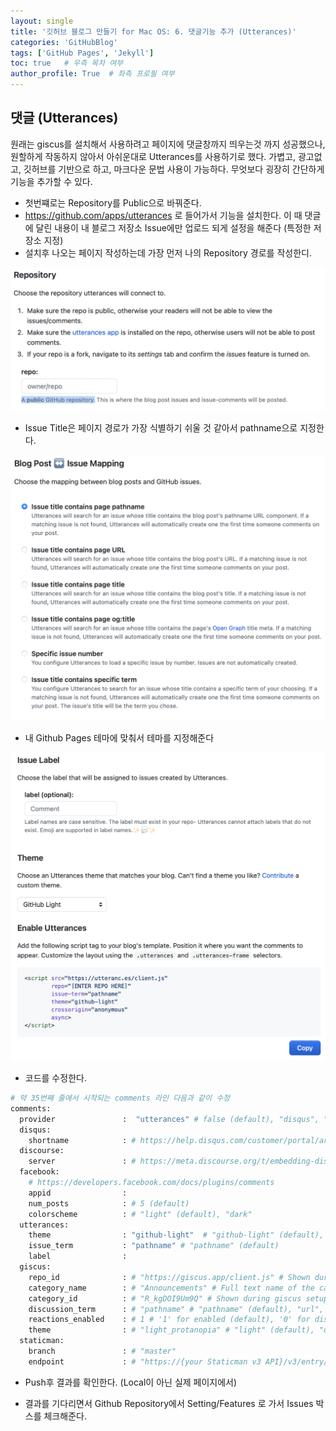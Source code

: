 ```yaml
---
layout: single
title: '깃허브 블로그 만들기 for Mac OS: 6. 댓글기능 추가 (Utterances)'
categories: 'GitHubBlog'
tags: ['GitHub Pages', 'Jekyll']
toc: true   # 우측 목차 여부
author_profile: True  # 좌측 프로필 여부
---
```


## 댓글 (Utterances)

원래는 giscus를 설치해서 사용하려고 페이지에 댓글창까지 띄우는것 까지 성공했으나, 원할하게 작동하지 않아서 아쉬운대로 Utterances를 사용하기로 했다. 가볍고, 광고없고, 깃허브를 기반으로 하고, 마크다운 문법 사용이 가능하다. 무엇보다 굉장히 간단하게 기능을 추가할 수 있다.
- 첫번쨰로는 Repository를 Public으로 바꿔준다.
- https://github.com/apps/utterances 로 들어가서 기능을 설치한다. 이 때 댓글에 달린 내용이 내 블로그 저장소 Issue에만 업로드 되게 설정을 해준다 (특정한 저장소 지정)
- 설치후 나오는 페이지 작성하는데 가장 먼저 나의 Repository 경로를 작성한디.

![utterance1](/assets/blog_img/utterance1.png)

- Issue Title은 페이지 경로가 가장 식별하기 쉬울 것 같아서 pathname으로 지정한다.

![utterance2](/assets/blog_img/utterance2.png)

- 내 Github Pages 테마에 맞춰서 테마를 지정해준다

![utterance3](/assets/blog_img/utterance3.png)

- 코드를 수정한다.

```python
# 약 35번째 줄에서 시작되는 comments 라인 다음과 같이 수정
comments:
  provider               :  "utterances" # false (default), "disqus", "discourse", "facebook", "staticman", "staticman_v2", "utterances", "giscus", "custom"
  disqus:
    shortname            : # https://help.disqus.com/customer/portal/articles/466208-what-s-a-shortname-
  discourse:
    server               : # https://meta.discourse.org/t/embedding-discourse-comments-via-javascript/31963 , e.g.: meta.discourse.org
  facebook:
    # https://developers.facebook.com/docs/plugins/comments
    appid                :
    num_posts            : # 5 (default)
    colorscheme          : # "light" (default), "dark"
  utterances:
    theme                : "github-light"  # "github-light" (default), "github-dark"
    issue_term           : "pathname" # "pathname" (default)
    label                : 
  giscus:
    repo_id              : # "https://giscus.app/client.js" # Shown during giscus setup at https://giscus.app
    category_name        : # "Announcements" # Full text name of the category
    category_id          : # "R_kgDOI9Um9Q" # Shown during giscus setup at https://giscus.app
    discussion_term      : # "pathname" # "pathname" (default), "url", "title", "og:title"
    reactions_enabled    : # 1 # '1' for enabled (default), '0' for disabled
    theme                : # "light_protanopia" # "light" (default), "dark", "dark_dimmed", "transparent_dark", "preferred_color_scheme"
  staticman:
    branch               : # "master"
    endpoint             : # "https://{your Staticman v3 API}/v3/entry/github/"
```

- Push후 결과를 확인한다. (Local이 아닌 실제 페이지에서)

- 결과를 기다리면서 Github Repository에서 Setting/Features 로 가서 Issues 박스를 체크해준다.
